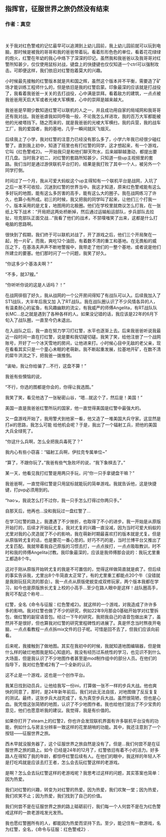 ## 指挥官，征服世界之旅仍然没有结束
### 作者：真空
<br>


关于我对红色警戒的记忆最早可以追溯到上幼儿园前，我上幼儿园前就可以玩到电脑，那时候是被我的哥哥和我的爸爸带着玩。看着形形色色的单位，看着花花绿绿的炮火，红警在年幼的我心中烙下了深深的印记。虽然我和我爸爸以及我哥哥对红警所知甚少，仅仅使用鼠标对战，键盘上的快捷键也仅仅知道一个ctrl可以强制攻击。可即便这样，我们依旧对红警抱着莫大的兴趣。

小时候最先接触的红警版本就是共和国之辉，虽然这个版本并不平衡，需要造了矿场才能训练工程师什么的，但是依旧是我的红警启蒙。印象最深的应该就是打战役了，我看着我爸爸一关关的去打战役，心中满是崇拜。看着敌方的建筑，一点点被我爸爸用天启大军或者光棱大军横推，心中的崇拜是越来越大。

我爸爸是早期少数知道红警可以联机的人之一，并且成功用自家的局域网和我哥哥还有我对战。我爸爸虐我如同呼吸一般，不论我怎么样进攻，我的百万大军都能被他的光棱塔挡下。随之而来的，就是我爸爸的光棱大军横扫，我的兵营，我的战车工厂，我的爱国者，我的基地，几乎一瞬间就灰飞烟灭。

后续我上了小学，我对红警的注意力已经没有那么多了，小学六年我已经很少碰红警了。直到我上初中，知道了班里也有打红警的同学，这才想起来，有一个游戏，它叫《红色警戒2》。一开始我只是和他们聊天吹水，后来越聊越激动，都提出要打几盘。当时我才初二，对红警的套路所知甚少，只知道一些up主视频里的套路。我们当时是通过游侠联机平台打的，结果是我打败了其中一个人，被另外一个同学打倒。

时间过了一个月，我从可爱大蚂蚁这个up主得知有一个联机平台是战网，入坑了之后一发不可收拾，沉迷到红警的世界当中。我这才知道，原来红色警戒能有这么多好玩的地图，能有这么多厉害的高手，能有这么大的圈子。我在战网练习了许久，也算小有所成。初三的时候，我又把我的同学叫了起来，让他们三个打我一个。版本采用的是尤复，地图用的北极圈。他们在学校里就商议怎么打我，在一张纸上写下战术：“开局把这两处桥断掉，然后通过运输船运部队，步兵部队去拉扯，坦克部队正面交战...”我看了他们的战术，不禁噗嗤笑了出来，这都是什么打电脑的思路啊。

很快到了假期，我们终于可以联机对战了，开了游戏之后，他们三个开局聚在一起，抢一片矿。而我，爽吃12个油田，有着数不清的重工和基地。在无畏船的威压之下，在基洛夫声声不断地警报中，我带走了他们的一整个基地，或者说是他们所建立的要塞。他们那时问了一个问题，我笑了好久。

“你这多少个基洛夫啊？”

“不多，就37艘。”

“你听听你说的这是人话吗？！”

在战网徘徊了好久，我从战网的一个公开房间得知了有战队可以入。后续我加入了ST1战队，大半年后我又加
入了RT战队。我在战队圈认识了不少风情各异的人，有温柔耐心的鲨鱼，有风趣幽默的流尘，有我威严的师傅Angelita，有RT战队队长MC...总之就是遇到了各种各样的人。如果没记错的话，我应该是22年的6月下旬入了战队圈，一直至今仍未退出。

在入战队之后，我一直在努力学习打红警，水平也逐渐上去。后来我爸爸听说我最近一段时间一直在打红警，说是要和我切磋切磋。我笑了笑，给他注册了一个战网账号，开好了一个冰天雪地的房间，让他进来打。小时候心目中无敌的老父亲，现在看看其实只是一个童心未眠的老萌新。我不断起重发展，拉基地开矿，在数不清的犀牛洪流之下，把我爸一拨推倒。

“诶呦，我让你给骗了...不行，这盘不算！”

我爸有些懊恼的说，

“不行，你选的图都是你会的，你得让我选图。”

我笑了笑，看见他选了一张秘密山谷，“嗯...就这个了，然后是！美国！”

美国一直是我爸爸红警所玩的国家，他一直觉得美国是红警中最强大的。

又一盘游戏开始了，我用警犬到他家一看，他又造了一堆美国大兵守家。这显然是打ai的思路，我怎么可能
给他机会呢？于是，我出了一个辐射工兵，把他的美国大兵全绿死了。

“你这什么兵啊，怎么全把我兵毒死了？”

我内心有些小窃喜：“辐射工兵啊，伊拉克专属单位~”

“算了，不跟你玩了。”我爸有些气急败坏的说，“我下象棋去了。”

某一天，他看见我打红警是用两只手玩，问“你一只手拿键盘干嘛？”

我爸爸啊，一直觉得红警是只用鼠标就能玩的简单游戏。我就告诉他，这是快捷键，打pvp必须用到的。

“hao↘，我说怎么打不过你，我一只手怎么打得过你两只手。”

自那天后，他再也...没和我玩过一盘红警了...

在学习红警的路上，我遭遇了不少挫折，也取得了不小的进步。我一开始是从原版开始打的，后续才开始玩尤复。我对尤复的兴趣一直没减，因为当时可爱大蚂蚁的尤里对我的心灵造就了不小的影响，我在萌新时期最喜欢打的版本就是尤复。但是从原版转尤复的话，也是要花一番心思的。好巧不巧的是，当时兰博平台又推出了尤复匹配。我就带着我自己原版的习惯去打，一点点挨打，一点点吸取教训，时不时和我的师傅Angelita讨教。我印象最深的，应该是我师傅那会说的：我玩尤里重工都造8个牛。

这对于刚从原版开始转尤复的我是不可置信的，觉得这样做简直就是疯了。但后续的事实告诉我，尤里出8个牛简直太正常了，有的尤里重工都能点20个牛（没错就是我刚玩狂风流的那会）。我一点点从原版佬蜕变成双修玩家，两个版本我都在学习，如今也是原版旅长尤复上校的小高手...至少在路人眼中是这样！战队圈高手，我可不配这个称号...

红警，全名《命令与征服：红色警戒2》。就这样的一个游戏，对我造成了许许多多的影响。我对红警也做了不少的研究，例如22年9月那会0基础开始学对红警拆包，做红警的副官语音包。经过一下午的研究，我把我自己的语音包做出来了，虽然并不是很好，但也算我对红警的研究里程碑性的进展了。真是怀念当时熬夜开电脑，一点点看教程一点点拆mix文件的日子呢。可惜是回不去了，但我们应该向前看。

后来呢，我接触到了做地图。其实在我初中的时候，我就知道地图编辑器，但是做什么样的破烂地图我是知心知底的。我没有经历过系统性的学习，也见识不到什么大场面，但是我认识了不少地图作者甚至是mod制作组中的部分人员。在他们的指导下，我对红色警戒2有了一个全新的认识。

这不止是一个游戏，这也是一个创作平台。

我某日找到动员兵，让他给我写一份ini，打算做一张不一样的步兵大战。他也爽快的同意了，那时，是24年新年前后。我们对此无法自拔，对地图做了反反复复的测试。最终，这张步兵大战完成了，名为真空步兵大战。虽然很简陋，但也是心血。我凭借这张简陋的地图，认识了不少地图作者。我也给他们提出了不少宝贵的意见，他们也愿意听我的建议。我觉得，我是有价值的。

如果你打开了steam上的红警2，你也许会发现联机界面有许多联机平台没有的功能，例如什么与房主分辨率一致这样的花里胡哨的功能。其中，我还注意到了一个按钮——征服世界之旅。

西木早就没服务器了，这个征服世界之旅自然是没有了。但是...我们何尝不是在征服世界之旅的路上。如今
已经是24年的12月了，红警依旧有着不小的活力。好多路人在得知了我的年龄，都惊呼红警后续有人。在他们的眼中，我这样的年轻人不是打吃鸡就是应该去打王者，怎么会去玩红警这样的老游戏。

是啊？怎么会去玩红警这样的老游戏呢？我思考过这样的问题，其实答案也简单：因为热爱。

我们对红警的兴趣，转变为对红警的热爱。因为热爱，我们欢聚一堂；因为热爱，我们欢笑不止；因为热爱，我们找到了自己的价值。

我们何尝不是在征服世界之旅的路上砥砺前行，我们每一个人何尝不是在为红色警戒这样的一款老游戏发光发热。

我也愿红警圈所有的人，都能因为热爱而坚持下去。至少，能记住有一款游戏，名为红警，全名，《命令与征服：红色警戒2》.

